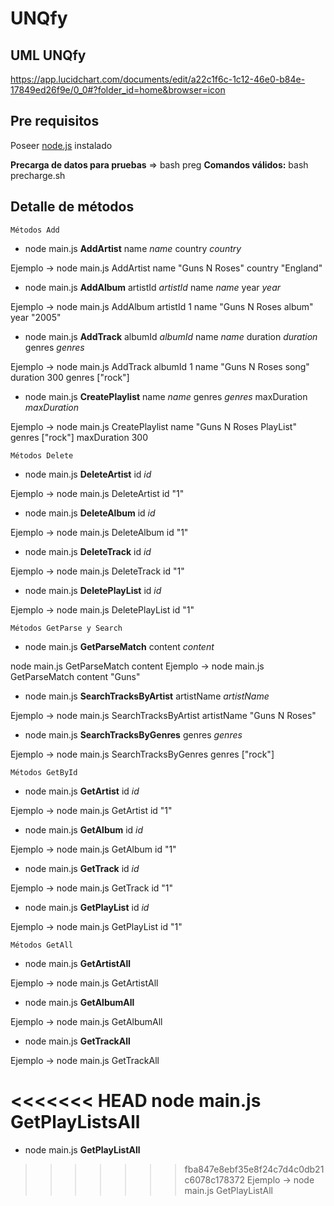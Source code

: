 # UNQfy

## UML UNQfy

https://app.lucidchart.com/documents/edit/a22c1f6c-1c12-46e0-b84e-17849ed26f9e/0_0#?folder_id=home&browser=icon

## Pre requisitos
Poseer [node.js](https://nodejs.org/en/) instalado

**Precarga de datos para pruebas** => bash preg
**Comandos válidos:** bash precharge.sh

## Detalle de métodos
    Métodos Add

 - node main.js **AddArtist** name *name* country *country*

Ejemplo -> node main.js AddArtist name "Guns N Roses" country "England"

- node main.js **AddAlbum** artistId *artistId* name *name* year *year*

Ejemplo -> node main.js AddAlbum artistId 1 name "Guns N Roses album" year "2005"

- node main.js **AddTrack** albumId *albumId* name *name* duration *duration* genres *genres*

Ejemplo -> node main.js AddTrack albumId 1 name "Guns N Roses song" duration 300 genres ["rock"]

- node main.js **CreatePlaylist** name *name* genres *genres* maxDuration *maxDuration*

Ejemplo -> node main.js CreatePlaylist name "Guns N Roses PlayList" genres ["rock"] maxDuration 300

	Métodos Delete

- node main.js **DeleteArtist** id *id*

Ejemplo -> node main.js DeleteArtist id "1"

- node main.js **DeleteAlbum** id *id*

Ejemplo -> node main.js DeleteAlbum id "1"

- node main.js **DeleteTrack** id *id*

Ejemplo -> node main.js DeleteTrack id "1"

- node main.js **DeletePlayList** id *id*

Ejemplo -> node main.js DeletePlayList id "1"

	Métodos GetParse y Search

- node main.js **GetParseMatch** content *content*

node main.js GetParseMatch content <string>
Ejemplo -> node main.js GetParseMatch content "Guns"

- node main.js **SearchTracksByArtist** artistName *artistName*

Ejemplo -> node main.js SearchTracksByArtist artistName "Guns N Roses"

- node main.js **SearchTracksByGenres** genres *genres*

Ejemplo -> node main.js SearchTracksByGenres genres ["rock"]

	Métodos GetById

- node main.js **GetArtist** id *id*

Ejemplo -> node main.js GetArtist id "1"

- node main.js **GetAlbum** id *id*

Ejemplo -> node main.js GetAlbum id "1"

- node main.js **GetTrack** id *id*

Ejemplo -> node main.js GetTrack id "1"

- node main.js **GetPlayList** id *id*

Ejemplo -> node main.js GetPlayList id "1"

	Métodos GetAll

- node main.js **GetArtistAll**

Ejemplo -> node main.js GetArtistAll

- node main.js **GetAlbumAll**

Ejemplo -> node main.js GetAlbumAll

- node main.js **GetTrackAll**

Ejemplo -> node main.js GetTrackAll

<<<<<<< HEAD
node main.js GetPlayListsAll
=======
- node main.js **GetPlayListAll**

>>>>>>> fba847e8ebf35e8f24c7d4c0db21c6078c178372
Ejemplo -> node main.js GetPlayListAll